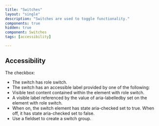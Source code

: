 ```yaml
---
title: "Switches"
layout: "single"
description: "Switches are used to toggle functionality."
components: true
hidden: true
component: Switches
tags: [accessibility]

---
```


## Accessibility

The checkbox: 

+ The switch has role switch.
+ The switch has an accessible label provided by one of the following:
+ Visible text content contained within the element with role switch.
+ A visible label referenced by the value of aria-labelledby set on the element with role switch.
+ When on, the switch element has state aria-checked set to true. When off, it has state aria-checked set to false.
+ Use a fieldset to create a switch group. 
